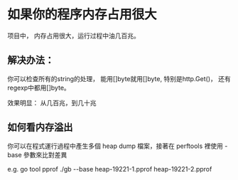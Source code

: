 # 如果你的程序内存占用很大

项目中， 内存占用很大，运行过程中油几百兆。

## 解决办法：    

你可以检查所有的string的处理， 能用[]byte就用[]byte, 特别是http.Get()， 还有regexp中都用[]byte。

效果明显： 从几百兆，到几十兆

## 如何看内存溢出

你可以在程式運行過程中產生多個 heap dump 檔案，接著在 perftools 裡使用 -base 參數來比對差異

e.g.
go tool pprof ./gb --base heap-19221-1.pprof heap-19221-2.pprof 

